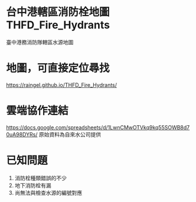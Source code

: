 # 台中港轄區消防栓地圖 THFD_Fire_Hydrants
臺中港務消防隊轄區水源地圖

# 地圖，可直接定位尋找
https://raingel.github.io/THFD_Fire_Hydrants/

# 雲端協作連結
https://docs.google.com/spreadsheets/d/1LwnCMwOTVkq9kq55SOWB8d70uA98DYRs/
原始資料為自來水公司提供

# 已知問題
1. 消防栓種類錯誤的不少
2. 地下消防栓有漏
3. 尚無法與檢查水源的編號對應
